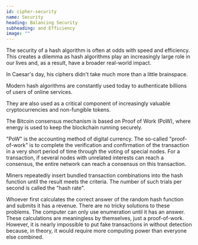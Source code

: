 ```yaml
---
id: cipher-security
name: Security
heading: Balancing Security
subheading: and Efficiency
image: ""
---
```


The security of a hash algorithm is often at odds with speed and efficiency. This creates a dilemma as hash algorithms play an increasingly large role in our lives and, as a result, have a broader real-world impact.

In Caesar's day, his ciphers didn't take much more than a little brainspace.

Modern hash algorithms are constantly used today to authenticate billions of users of online services.

They are also used as a critical component of increasingly valuable cryptocurrencies and non-fungible tokens.

The Bitcoin consensus mechanism is based on Proof of Work (PoW), where energy is used to keep the blockchain running securely.

"PoW" is the accounting method of digital currency. The so-called "proof-of-work" is to complete the verification and confirmation of the transaction in a very short period of time through the voting of special nodes. For a transaction, if several nodes with unrelated interests can reach a consensus, the entire network can reach a consensus on this transaction.

Miners repeatedly insert bundled transaction combinations into the hash function until the result meets the criteria. The number of such trials per second is called the "hash rate".

Whoever first calculates the correct answer of the random hash function and submits it has a revenue. There are no tricky solutions to these problems. The computer can only use enumeration until it has an answer. These calculations are meaningless by themselves, just a proof-of-work. However, it is nearly impossible to put fake transactions in without detection because, in theory, it would require more computing power than everyone else combined.
